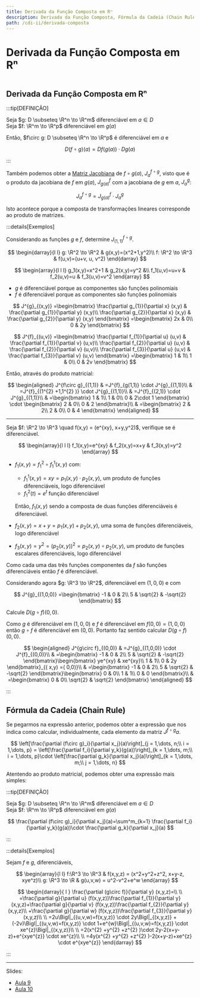```yaml
---
title: Derivada da Função Composta em Rⁿ
description: Derivada da Função Composta, Fórmula da Cadeia (Chain Rule)
path: /cdi-ii/derivada-composta
---
```


# Derivada da Função Composta em Rⁿ

```toc

```

## Derivada da Função Composta em Rⁿ

:::tip[DEFINIÇÃO]

Seja $g: D \subseteq \R^n \to \R^m$ diferenciável em $a \in D$  
Seja $f: \R^m \to \R^p$ diferenciável em $g(a)$

Então, $f\circ g: D \subseteq \R^n \to \R^p$ é diferenciável em $a$ e

$$
D(f\circ g)(a)=Df(g(a))\cdot Dg(a)
$$

:::

Também podemos obter a [Matriz Jacobiana](./0004-diferenciabilidade.md#matriz-jacobiana) de $f\circ g(a)$, $J^{f\circ g}_{a}$,
visto que é o produto da jacobiana de $f$ em $g(a)$, $J^f_{g(a)}$ com a jacobiana de $g$ em $a$, $J_a^g$:

$$
J^{f\circ g}_{a} = J^f_{g(a)}\cdot J^g_a
$$

Isto acontece porque a composta de transformações lineares corresponde ao produto de matrizes.

:::details[Exemplos]

Considerando as funções $g$ e $f$, determine $J^{f\circ g}_{(1,1)}$.

$$
\begin{darray}{l l}
g: \R^2 \to \R^2 & g(x,y)=(x^2+1,y^2)\\
f: \R^2 \to \R^3 & f(u,v)=(u+v, u, v^2)
\end{darray}
$$

$$
\begin{array}{l l l}
g_1(x,y)=x^2+1 &
g_2(x,y)=y^2 &\\
f_1(u,v)=u+v &
f_2(u,v)=u &
f_3(u,v)=v^2
\end{array}
$$

- $g$ é diferenciável porque as componentes são funções polinomiais
- $f$ é diferenciável porque as componentes são funções polinomiais

$$
J^{g}_{(x,y)} =\begin{bmatrix}
\frac{\partial g_{1}}{\partial x} (x,y) & \frac{\partial g_{1}}{\partial y} (x,y)\\
\frac{\partial g_{2}}{\partial x} (x,y) & \frac{\partial g_{2}}{\partial y} (x,y)
\end{bmatrix} =\begin{bmatrix}
2x & 0\\
0 & 2y
\end{bmatrix}
$$

$$
J^{f}_{(u,v)} =\begin{bmatrix}
\frac{\partial f_{1}}{\partial u} (u,v) & \frac{\partial f_{1}}{\partial v} (u,v)\\
\frac{\partial f_{2}}{\partial u} (u,v) & \frac{\partial f_{2}}{\partial v} (u,v)\\
\frac{\partial f_{3}}{\partial u} (u,v) & \frac{\partial f_{3}}{\partial v} (u,v)
\end{bmatrix} =\begin{bmatrix}
1 & 1\\
1 & 0\\
0 & 2v
\end{bmatrix}
$$

Então, através do produto matricial:

$$
\begin{aligned}
J^{f\circ g}_{(1,1)} & =J^{f}_{g(1,1)} \cdot J^{g}_{(1,1)}\\
 & =J^{f}_{(1^{2} +1,1^{2} )} \cdot J^{g}_{(1,1)}\\
 & =J^{f}_{(2,1)} \cdot J^{g}_{(1,1)}\\
 & =\begin{bmatrix}
1 & 1\\
1 & 0\\
0 & 2\cdot 1
\end{bmatrix} \cdot \begin{bmatrix}
2 & 0\\
0 & 2
\end{bmatrix}\\
 & =\begin{bmatrix}
2 & 2\\
2 & 0\\
0 & 4
\end{bmatrix}
\end{aligned}
$$

---

Seja $f: \R^2 \to \R^3 \quad f(x,y) = (e^{xy}, x+y,y^2)$, verifique se é diferenciável.

$$
\begin{array}{l l l}
f_1(x,y)=e^{xy} & f_2(x,y)=x+y & f_3(x,y)=y^2
\end{array}
$$

- $f_1(x,y)=f^2_1\circ f^1_1(x,y)$ com:

  - $f^1_1(x,y)=xy=p_1(x,y)\cdot p_2(x,y)$, um produto de funções diferenciáveis, logo diferenciável
  - $f^2_1(t)=e^t$ função diferenciável

  Então, $f_1(x,y)$ sendo a composta de duas funções diferenciáveis é diferenciável.

- $f_2(x,y) = x+y = p_1(x,y) + p_2(x,y)$, uma soma de funções diferenciáveis, logo diferenciável

- $f_3(x,y)= y^2=(p_2(x,y))^2 = p_2(x,y)\circ p_2(x,y)$, um produto de funções escalares diferenciáveis, logo diferenciável

Como cada uma das três funções componentes da $f$ são funções diferenciáveis então $f$ é diferenciável.

Considerando agora $g: \R^3 \to \R^2$, diferenciável em $(1,0,0)$ e com

$$
J^{g}_{(1,0,0)} =\begin{bmatrix}
-1 & 0 & 2\\
5 & \sqrt{2} & -\sqrt{2}
\end{bmatrix}
$$

Calcule $D(g\circ f)(0,0)$.

Como $g$ é diferenciável em $(1,0,0)$ e $f$ é diferenciável em $f(0,0)=(1,0,0)$
então $g\circ f$ é diferenciável em $(0,0)$. Portanto faz sentido calcular $D(g\circ f)(0,0)$.

$$
\begin{aligned}
J^{g\circ f}_{(0,0)} & =J^{g}_{(1,0,0)} \cdot J^{f}_{(0,0)}\\
 & =\begin{bmatrix}
-1 & 0 & 2\\
5 & \sqrt{2} & -\sqrt{2}
\end{bmatrix}\begin{bmatrix}
ye^{xy} & xe^{xy}\\
1 & 1\\
0 & 2y
\end{bmatrix}_{( x,y) =( 0,0)}\\
 & =\begin{bmatrix}
-1 & 0 & 2\\
5 & \sqrt{2} & -\sqrt{2}
\end{bmatrix}\begin{bmatrix}
0 & 0\\
1 & 1\\
0 & 0
\end{bmatrix}\\
 & =\begin{bmatrix}
0 & 0\\
\sqrt{2} & \sqrt{2}
\end{bmatrix}
\end{aligned}
$$

:::

## Fórmula da Cadeia (Chain Rule)

Se pegarmos na expressão anterior, podemos obter a expressão que
nos indica como calcular, individualmente, cada elemento da matriz $J^{f\circ g}{a}$.

$$
\left[\frac{\partial (f\circ g)_i}{\partial x_j}(a)\right]_{j = 1,\dots, n;\\ i = 1,\dots, p} =
\left[\frac{\partial f_i}{\partial y_k}(g(a))\right]_{k = 1,\dots, m;\\ i = 1,\dots, p}\cdot
\left[\frac{\partial g_k}{\partial x_j}(a)\right]_{k = 1,\dots, m;\\ j = 1,\dots, n}
$$

Atentendo ao produto matricial, podemos obter uma expressão mais simples:

:::tip[DEFINIÇÃO]

Seja $g: D \subseteq \R^n \to \R^m$ diferenciável em $a \in D$  
Seja $f: \R^m \to \R^p$ diferenciável em $g(a)$

$$
\frac{\partial (f\circ g)_i}{\partial x_j}(a)=\sum^m_{k=1} \frac{\partial f_i}{\partial y_k}(g(a))\cdot \frac{\partial g_k}{\partial x_j}(a)
$$

:::

:::details[Exemplos]

Sejam $f$ e $g$, diferenciáveis,

$$
\begin{array}{l l}
f:\R^3 \to \R^3 & f(x,y,z) = (x^2+y^2+z^2, x+y-z, xye^z)\\
g: \R^3 \to \R & g(u,v,w) = u^2-v^2+e^w
\end{array}
$$

$$
\begin{darray}{ l }
\frac{\partial (g\circ f)}{\partial y} (x,y,z)=\\ \\
=\frac{\partial g}{\partial u} (f(x,y,z))\frac{\partial f_{1}}{\partial y} (x,y,z)+\frac{\partial g}{\partial v} (f(x,y,z))\frac{\partial f_{2}}{\partial y} (x,y,z)\\
+\frac{\partial g}{\partial w} (f(x,y,z))\frac{\partial f_{3}}{\partial y} (x,y,z)\\ \\
=2u\Bigl|_{(u,v,w)=f(x,y,z)} \cdot 2y\Bigl|_{(x,y,z)} +(-2v)\Bigl|_{(u,v,w)=f(x,y,z)} \cdot 1+e^{w}\Bigl|_{(u,v,w)=f(x,y,z)} \cdot xe^{z}\Bigl|_{(x,y,z)}\\ \\
=2(x^{2} +y^{2} +z^{2} )\cdot 2y-2(x+y-z)+e^{xye^{z}} \cdot xe^{z}\\ \\
=4y(x^{2} +y^{2} +z^{2} )-2(x+y-z)+xe^{z} \cdot e^{xye^{z}}
\end{darray}
$$

:::

---

Slides:

- [Aula 9](https://drive.google.com/file/d/1hD4cmbOMvQePGDpdGdBiW7dDN5211U-_/view?usp=sharing)
- [Aula 10](https://drive.google.com/file/d/16jeZ0qLZeC0opCixeGwUH25yVjLjDSBn/view?usp=sharing)
